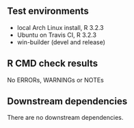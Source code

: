 ## Test environments
* local Arch Linux install, R 3.2.3
* Ubuntu on Travis CI, R 3.2.3
* win-builder (devel and release)

## R CMD check results
No ERRORs, WARNINGs or NOTEs

## Downstream dependencies
There are no downstream dependencies.
